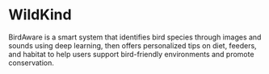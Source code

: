 # WildKind
BirdAware is a smart system that identifies bird species through images and sounds using deep learning, then offers personalized tips on diet, feeders, and habitat to help users support bird-friendly environments and promote conservation.
